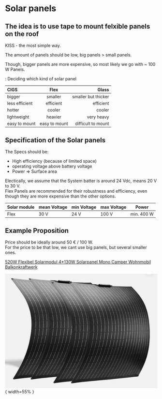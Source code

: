 # Solar panels

## The idea is to use tape to mount felxible panels on the roof 

KISS - the most simple way.  

The amount of panels should be low, big panels > small panels. 

Though, bigger panels are more expensive, so most likely we go with ~ 100 W Panels.  

: Deciding which kind of solar panel

| CIGS    |  Flex | Glass |
| :-------- | :-------: |-------: |
| bigger  | smaller    | smaller but thicker|
| less efficient | efficient | efficient |
| hotter | cooler     | cooler|
| lightweight | heavier | very heavy |
| easy to mount | easy to mount | difficult to mount|

## Specification of the Solar panels 

The Specs should be:  

* High efficiency (because of limited space)
* operating voltage above battery voltage
* Power => Surface area

Electically, we assume that the System batter is around 24 Vdc, means 20 V to 30 V.  
Flex Panels are recommended for their robustness and efficiency, even though they are more expensive than the other options. 

| Solar module | mean Voltage | min Voltage | max Voltage | Power |
| :-------- | ------- | ------- | ------- | ------- |
| Flex | 30 V | 24 V | 100 V | min. 400 W |

## Example Proposition

Price should be ideally around 50 € / 100 W.  
For the price to be that low, we cant use big panels, but several smaller ones.

[520W Flexibel Solarmodul 4*130W Solarpanel Mono Camper Wohnmobil Balkonkraftwerk](https://www.ebay.de/itm/135372383086?chn=ps&_ul=DE&norover=1&mkevt=1&mkrid=707-166974-037691-2&mkcid=2&mkscid=101&itemid=135372383086&targetid=2274951440814&device=c&mktype=pla&googleloc=9042565&poi=&campaignid=22225912551&mkgroupid=174545406949&rlsatarget=pla-2274951440814&abcId=10192663&merchantid=5546275235&geoid=9042565&gad_source=1&gclid=CjwKCAiAt4C-BhBcEiwA8Kp0CdVf9NJMtewbyQnIkPlScvLWVl-kWm3VGoAaMtZKypUItchPMRepZxoCI3EQAvD_BwE)

![4x 140 W Flex Panels](images/flex_Panels.png "4x 140 W Flex Panels"){ width=55% }
